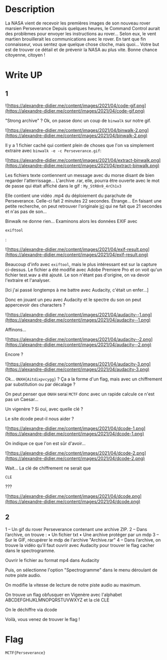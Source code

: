 # Description
La NASA vient de recevoir les premières images de son nouveau rover marsien Perseverance
Depuis quelques heures, le Command Control aurait des problèmes pour envoyer les instructions au rover... Selon eux, le vent martien brouillerait les communications avec le rover.
En tant que fin connaisseur, vous sentez que quelque chose cloche, mais quoi...
Votre but est de trouver ce détail et de prévenir la NASA au plus vite.
Bonne chance citoyenne, citoyen !

# Write UP

## 1
![https://alexandre-didier.me/content/images/2021/04/code-gif.png](https://alexandre-didier.me/content/images/2021/04/code-gif.png)

"Strong archive" ? Ok, on passe donc un coup de `binwalk` sur notre gif.

![https://alexandre-didier.me/content/images/2021/04/binwalk-2.png](https://alexandre-didier.me/content/images/2021/04/binwalk-2.png)

Il y a 1 fichier caché qui contient plein de choses que l'on va simplement extraire avec `binwalk -e -c Perseverance.gif`:

![https://alexandre-didier.me/content/images/2021/04/extract-binwalk.png](https://alexandre-didier.me/content/images/2021/04/extract-binwalk.png)

Les fichiers texte contiennent un message avec du morse disant de bien regarder l'atterrissage...
L'archive .rar, elle, pourra être ouverte avec le mot de passe qui était affiché dans le gif : `My_StR0n9_4rCh1v3`

Elle contient une vidéo .mp4 du déploiement du parachute de 
Perseverance. Celle-ci fait 2 minutes 22 secondes. Étrange... En faisant
 une petite recherche, on peut retrouver l'originale [ici](https://www.youtube.com/watch?v=BsXFIbe-5y4) qui ne fait que 21 secondes et n'as pas de son...

Binwalk ne donne rien... Examinons alors les données EXIF avec

```
exiftool
```

:

![https://alexandre-didier.me/content/images/2021/04/exif-result.png](https://alexandre-didier.me/content/images/2021/04/exif-result.png)

Beaucoup d'info avec `exiftool`, mais le plus intéressant est sur la capture ci-dessus.
Le fichier a été modifié avec Adobe Premiere Pro et on voit qu'un 
fichier test.wav a été ajouté. Le son n'étant pas d'origine, on va 
devoir l'extraire et l'analyser.

[Ici j'ai passé longtemps à me battre avec Audacity, c'était un enfer...]

Donc en jouant un peu avec Audacity et le spectre du son on peut appercevoir des characters ?

![https://alexandre-didier.me/content/images/2021/04/audacity--1.png](https://alexandre-didier.me/content/images/2021/04/audacity--1.png)

Affinons...

![https://alexandre-didier.me/content/images/2021/04/audacity--2.png](https://alexandre-didier.me/content/images/2021/04/audacity--2.png)

Encore ?

![https://alexandre-didier.me/content/images/2021/04/audacity-3.png](https://alexandre-didier.me/content/images/2021/04/audacity-3.png)

Ok... `ONXH{Aitdixpvcygg}` ?
Ça a la forme d'un flag, mais avec un chiffrement par substitution ou par décalage ?

On peut penser que `ONXH` serai `MCTF` donc avec un rapide calcule ce n'est pas un Caesar...

Un vigenère ? Si oui, avec quelle clé ?

Le site dcode peut-il nous aider ?

![https://alexandre-didier.me/content/images/2021/04/dcode-1.png](https://alexandre-didier.me/content/images/2021/04/dcode-1.png)

On indique ce que l'on est sûr d'avoir...

![https://alexandre-didier.me/content/images/2021/04/dcode-2.png](https://alexandre-didier.me/content/images/2021/04/dcode-2.png)

Wait... La clé de chiffrement ne serait que

```
CLE
```

???

![https://alexandre-didier.me/content/images/2021/04/dcode.png](https://alexandre-didier.me/content/images/2021/04/dcode.png)

## 2
1 – Un gif du rover Perseverance contenant une archive ZIP.
2 – Dans l’archive, on trouve : • Un fichier txt • Une archive protéger par un mdp
3 – Sur le GIF, récupérer le mdp de l'archive "Archive.rar"
4 – Dans l’archive, on trouve la vidéo qu’il faut ouvrir avec Audacity pour trouver le flag cacher dans le spectrogramme.

Ouvrir le fichier au format mp4 dans Audacity

Puis, on sélectionne l'option "Spectrogramme" dans le menu déroulant de notre piste audio.


On modifie la vitesse de lecture de notre piste audio au maximum.

On trouve un flag obfusquer en Vigenère avec l'alphabet ABCDEFGHIJKLMNOPQRSTUVWXYZ et la clé CLE

On le déchiffre via dcode

Voilà, vous venez de trouver le flag !

# Flag
`MCTF{Perseverance}`
